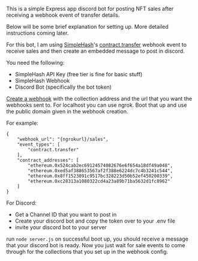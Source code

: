 This is a simple Express app discord bot for posting NFT sales after receiving a webhook event of transfer details.

Below will be some brief explanation for setting up. More detailed instructions coming later.

For this bot, I am using [SimpleHash](https://simplehash.com/)'s [contract.transfer](https://docs.simplehash.com/reference/webhook-events) webhook event to receive sales and then create an embedded message to post in discord.

You need the following:

- SimpleHash API Key (free tier is fine for basic stuff)
- SimpleHash Webhook
- Discord Bot (specifically the bot token)

[Create a webhook](https://docs.simplehash.com/reference/create-webhook) with the collection address and the url that you want the webhooks sent to.
For localhost you can use ngrok.
Boot that up and use the public domain given in the webhook creation.

For example:

```
{
    "webhook_url": "{ngrokurl}/sales",
    "event_types": [
        "contract.transfer"
    ],
    "contract_addresses": [
        "ethereum.0x524cab2ec69124574082676e6f654a18df49a048",
        "ethereum.0xed5af388653567af2f388e6224dc7c4b3241c544",
        "ethereum.0x8ff1523091c9517bc328223d50b52ef450200339",
        "ethereum.0xc28313a1080322cd4a23a89b71ba5632d1fc8962"
    ]
}
```

For Discord:

- Get a Channel ID that you want to post in
- Create your discord bot and copy the token over to your .env file
- invite your discord bot to your server

run `node server.js`
on successful boot up, you should receive a message that your discord bot is ready.
Now you just wait for sale events to come through for the collections that you set up in the webhook config.

